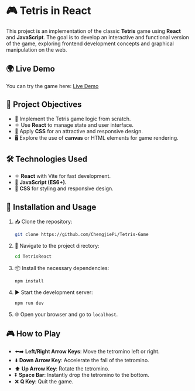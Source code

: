 # 🎮 Tetris in React

This project is an implementation of the classic **Tetris** game using **React** and **JavaScript**. The goal is to develop an interactive and functional version of the game, exploring frontend development concepts and graphical manipulation on the web.

## 🌍 Live Demo

You can try the game here: [Live Demo](https://chengjiepl.github.io/Tetris-Game/)

## 🎯 Project Objectives

- 🧩 Implement the Tetris game logic from scratch.
- ⚛️ Use **React** to manage state and user interface.
- 🎨 Apply **CSS** for an attractive and responsive design.
- 🖥️ Explore the use of **canvas** or HTML elements for game rendering.

## 🛠️ Technologies Used

- ⚛️ **React** with Vite for fast development.
- 📜 **JavaScript (ES6+).**
- 🎨 **CSS** for styling and responsive design.

## 🚀 Installation and Usage

1. 📥 Clone the repository:
   ```bash
   git clone https://github.com/ChengjiePL/Tetris-Game
   ```
2. 📂 Navigate to the project directory:
   ```bash
   cd TetrisReact
   ```
3. 📦 Install the necessary dependencies:
   ```bash
   npm install
   ```
4. ▶️ Start the development server:
   ```bash
   npm run dev
   ```
5. 🌐 Open your browser and go to `localhost`.

## 🎮 How to Play

- ⬅️➡️ **Left/Right Arrow Keys**: Move the tetromino left or right.
- ⬇️ **Down Arrow Key**: Accelerate the fall of the tetromino.
- ⬆️ **Up Arrow Key**: Rotate the tetromino.
- ⏬ **Space Bar**: Instantly drop the tetromino to the bottom.
- ❌ **Q Key**: Quit the game.
